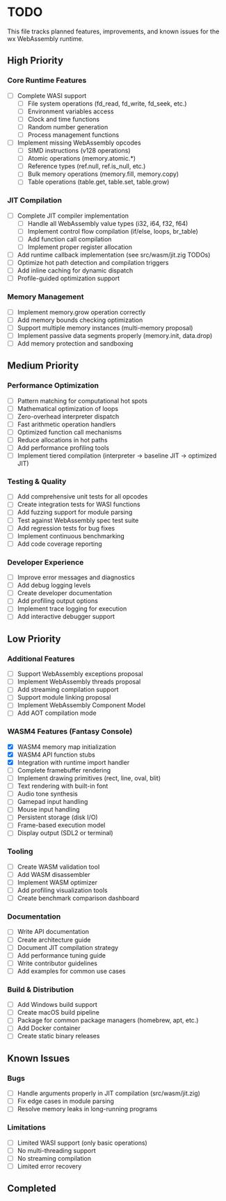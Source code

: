 # TODO

This file tracks planned features, improvements, and known issues for the wx WebAssembly runtime.

## High Priority

### Core Runtime Features
- [ ] Complete WASI support
  - [ ] File system operations (fd_read, fd_write, fd_seek, etc.)
  - [ ] Environment variables access
  - [ ] Clock and time functions
  - [ ] Random number generation
  - [ ] Process management functions
- [ ] Implement missing WebAssembly opcodes
  - [ ] SIMD instructions (v128 operations)
  - [ ] Atomic operations (memory.atomic.*)
  - [ ] Reference types (ref.null, ref.is_null, etc.)
  - [ ] Bulk memory operations (memory.fill, memory.copy)
  - [ ] Table operations (table.get, table.set, table.grow)

### JIT Compilation
- [ ] Complete JIT compiler implementation
  - [ ] Handle all WebAssembly value types (i32, i64, f32, f64)
  - [ ] Implement control flow compilation (if/else, loops, br_table)
  - [ ] Add function call compilation
  - [ ] Implement proper register allocation
- [ ] Add runtime callback implementation (see src/wasm/jit.zig TODOs)
- [ ] Optimize hot path detection and compilation triggers
- [ ] Add inline caching for dynamic dispatch
- [ ] Profile-guided optimization support

### Memory Management
- [ ] Implement memory.grow operation correctly
- [ ] Add memory bounds checking optimization
- [ ] Support multiple memory instances (multi-memory proposal)
- [ ] Implement passive data segments properly (memory.init, data.drop)
- [ ] Add memory protection and sandboxing

## Medium Priority

### Performance Optimization
- [ ] Pattern matching for computational hot spots
- [ ] Mathematical optimization of loops
- [ ] Zero-overhead interpreter dispatch
- [ ] Fast arithmetic operation handlers
- [ ] Optimized function call mechanisms
- [ ] Reduce allocations in hot paths
- [ ] Add performance profiling tools
- [ ] Implement tiered compilation (interpreter → baseline JIT → optimized JIT)

### Testing & Quality
- [ ] Add comprehensive unit tests for all opcodes
- [ ] Create integration tests for WASI functions
- [ ] Add fuzzing support for module parsing
- [ ] Test against WebAssembly spec test suite
- [ ] Add regression tests for bug fixes
- [ ] Implement continuous benchmarking
- [ ] Add code coverage reporting

### Developer Experience
- [ ] Improve error messages and diagnostics
- [ ] Add debug logging levels
- [ ] Create developer documentation
- [ ] Add profiling output options
- [ ] Implement trace logging for execution
- [ ] Add interactive debugger support

## Low Priority

### Additional Features
- [ ] Support WebAssembly exceptions proposal
- [ ] Implement WebAssembly threads proposal
- [ ] Add streaming compilation support
- [ ] Support module linking proposal
- [ ] Implement WebAssembly Component Model
- [ ] Add AOT compilation mode

### WASM4 Features (Fantasy Console)
- [x] WASM4 memory map initialization
- [x] WASM4 API function stubs
- [x] Integration with runtime import handler
- [ ] Complete framebuffer rendering
- [ ] Implement drawing primitives (rect, line, oval, blit)
- [ ] Text rendering with built-in font
- [ ] Audio tone synthesis
- [ ] Gamepad input handling
- [ ] Mouse input handling
- [ ] Persistent storage (disk I/O)
- [ ] Frame-based execution model
- [ ] Display output (SDL2 or terminal)

### Tooling
- [ ] Create WASM validation tool
- [ ] Add WASM disassembler
- [ ] Implement WASM optimizer
- [ ] Add profiling visualization tools
- [ ] Create benchmark comparison dashboard

### Documentation
- [ ] Write API documentation
- [ ] Create architecture guide
- [ ] Document JIT compilation strategy
- [ ] Add performance tuning guide
- [ ] Write contributor guidelines
- [ ] Add examples for common use cases

### Build & Distribution
- [ ] Add Windows build support
- [ ] Create macOS build pipeline
- [ ] Package for common package managers (homebrew, apt, etc.)
- [ ] Add Docker container
- [ ] Create static binary releases

## Known Issues

### Bugs
- [ ] Handle arguments properly in JIT compilation (src/wasm/jit.zig)
- [ ] Fix edge cases in module parsing
- [ ] Resolve memory leaks in long-running programs

### Limitations
- [ ] Limited WASI support (only basic operations)
- [ ] No multi-threading support
- [ ] No streaming compilation
- [ ] Limited error recovery

## Completed
<!-- Move completed items here with date -->
